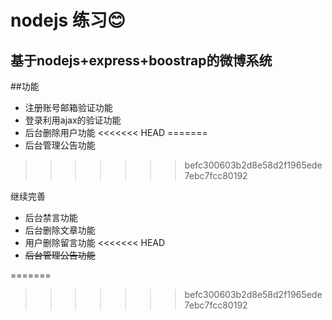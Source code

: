 # nodejs 练习:blush:
## 基于nodejs+express+boostrap的微博系统

##功能
* 注册账号邮箱验证功能
* 登录利用ajax的验证功能
* 后台删除用户功能
<<<<<<< HEAD
=======
* 后台管理公告功能
>>>>>>> befc300603b2d8e58d2f1965ede7ebc7fcc80192

继续完善
* 后台禁言功能
* 后台删除文章功能
* 用户删除留言功能
<<<<<<< HEAD
* ~~后台管理公告功能~~

=======
>>>>>>> befc300603b2d8e58d2f1965ede7ebc7fcc80192
